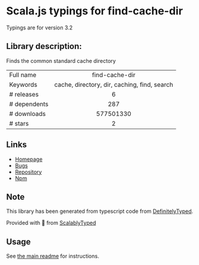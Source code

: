 
# Scala.js typings for find-cache-dir

Typings are for version 3.2

## Library description:
Finds the common standard cache directory

|                    |                 |
| ------------------ | :-------------: |
| Full name          | find-cache-dir |
| Keywords           | cache, directory, dir, caching, find, search |
| # releases         | 6 |
| # dependents       | 287 |
| # downloads        | 577501330 |
| # stars            | 2 |

## Links
- [Homepage](https://github.com/avajs/find-cache-dir#readme)
- [Bugs](https://github.com/avajs/find-cache-dir/issues)
- [Repository](https://github.com/avajs/find-cache-dir)
- [Npm](https://www.npmjs.com/package/find-cache-dir)
    


## Note
This library has been generated from typescript code from [DefinitelyTyped](https://definitelytyped.org).

Provided with :purple_heart: from [ScalablyTyped](https://github.com/oyvindberg/ScalablyTyped)

## Usage
See [the main readme](../../readme.md) for instructions.


